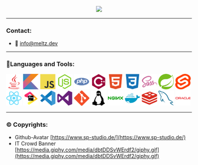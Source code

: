 <div align="center">
  <img src="https://media0.giphy.com/media/dbtDDSvWErdf2/giphy.gif?cid=ecf05e47ak0zkd0dliuiqbbkg4sjkm8tn0wxvrgnwclzzp94&rid=giphy.gif&ct=g">
</div>

---
### Contact:
- 📧 info@meltz.dev

---
### 📎Languages and Tools:

<div>
  <img src="https://github.com/devicons/devicon/blob/master/icons/java/java-plain.svg" title="Java" alt="Java" width="42" height="42"/>
  <img src="https://github.com/devicons/devicon/blob/master/icons/kotlin/kotlin-original.svg" title="Kotlin" alt="Kotlin" width="42" height="42"/>
  <img src="https://github.com/devicons/devicon/blob/master/icons/javascript/javascript-original.svg" title="JavaScript" alt="JavaScript" width="42" height="42"/>
  <img src="https://github.com/devicons/devicon/blob/master/icons/nodejs/nodejs-plain.svg" title="NodeJSs" alt="NodeJSs" width="42" height="42"/>
  <img src="https://github.com/devicons/devicon/blob/master/icons/php/php-plain.svg" title="PHP" alt="PHP" width="42" height="42"/>
  <img src="https://github.com/devicons/devicon/blob/master/icons/cplusplus/cplusplus-plain.svg" title="C++" alt="C++" width="42" height="42"/>

  <img src="https://github.com/devicons/devicon/blob/master/icons/html5/html5-plain.svg" title="HTML" alt="HTML" width="42" height="42"/>
  <img src="https://github.com/devicons/devicon/blob/master/icons/css3/css3-plain.svg" title="CSS" alt="CSS" width="42" height="42"/>
  <img src="https://github.com/devicons/devicon/blob/master/icons/sass/sass-original.svg" title="sass" alt="sass" width="42" height="42"/>

  <img src="https://github.com/devicons/devicon/blob/master/icons/spring/spring-original.svg" title="Spring" alt="Spring" width="42" height="42"/>
  <img src="https://github.com/devicons/devicon/blob/master/icons/svelte/svelte-original.svg" title="Svelte" alt="Svelte" width="42" height="42"/>
  <br />
  <img src="https://github.com/devicons/devicon/blob/master/icons/react/react-original.svg" title="React" alt="React" width="42" height="42"/>

  <img src="https://github.com/devicons/devicon/blob/master/icons/jetbrains/jetbrains-original.svg" title="Jetbrains" alt="Jetbrains" width="42" height="42"/>
  <img src="https://github.com/devicons/devicon/blob/master/icons/vscode/vscode-original.svg" title="vscode" alt="vscode" width="42" height="42"/>
  <img src="https://github.com/devicons/devicon/blob/master/icons/visualstudio/visualstudio-plain.svg" title="visualstudio" alt="visualstudio" width="42" height="42"/>
  
  <img src="https://github.com/devicons/devicon/blob/master/icons/git/git-plain.svg" title="git" alt="git" width="42" height="42"/>
  <img src="https://github.com/devicons/devicon/blob/master/icons/linux/linux-plain.svg" title="Linux" alt="Linux" width="42" height="42"/>
  <img src="https://github.com/devicons/devicon/blob/master/icons/nginx/nginx-original.svg" title="nginx" alt="nginx" width="42" height="42"/>
  <img src="https://github.com/devicons/devicon/blob/master/icons/docker/docker-plain.svg" title="Docker" alt="Docker" width="42" height="42"/>
  <img src="https://github.com/devicons/devicon/blob/master/icons/redis/redis-plain.svg" title="Redis" alt="Redis" width="42" height="42"/>
  <img src="https://github.com/devicons/devicon/blob/master/icons/mysql/mysql-plain.svg" title="MySQL" alt="MySQL" width="42" height="42"/>
  <img src="https://github.com/devicons/devicon/blob/master/icons/oracle/oracle-original.svg" title="Oracle" alt="Oracle" width="42" height="42"/>
</div>



---
### ©️ Copyrights:
- Github-Avatar [https://www.sp-studio.de/](https://www.sp-studio.de/)
- IT Crowd Banner [https://media.giphy.com/media/dbtDDSvWErdf2/giphy.gif](https://media.giphy.com/media/dbtDDSvWErdf2/giphy.gif)
